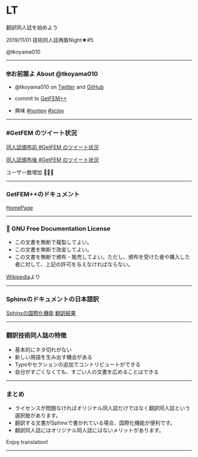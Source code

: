 # LT

翻訳同人誌を始めよう

2019/11/01 技術同人誌再販Night★#5

@tkoyama010

---
### 🤓お前誰よ About @tkoyama010

- @tkoyama010 on [Twitter](https://twitter.com/tkoyama010) and [GitHub](https://github.com/tkoyama010)

- commit to [GetFEM++](https://github.com/getfem-doc/getfem.git)

- 興味 [#numpy](https://twitter.com/search?q=%23numpy&src=hashtag_click) [#scipy](https://twitter.com/search?q=%23scipy&src=typed_query)

---
### #GetFEM のツイート状況

[同人誌頒布前 #GetFEM のツイート状況](https://twitter.com/search?q=%23GetFEM%20since%3A2018-01-01%20until%3A2018-12-31&src=typed_query&f=live)

[同人誌頒布後 #GetFEM のツイート状況](https://twitter.com/search?q=%23GetFEM%20since%3A2019-01-01%20until%3A2019-12-31&src=typed_query&f=live)

ユーザー数増加 👏👏👏

---
### GetFEM++のドキュメント

[HomePage](http://getfem.org)

---
### 🐂 GNU Free Documentation License

- この文書を無断で複製してよい。
- この文書を無断で改変してよい。
- この文書を無断で頒布・販売してよい。ただし、頒布を受けた者や購入した者に対して、上記の許可を与えなければならない。

[Wikipedia](https://ja.wikipedia.org/wiki/GNU_Free_Documentation_License)より

---
### Sphinxのドキュメントの日本語訳

[Sphinxの国際化機能](https://www.sphinx-doc.org/ja/master/usage/advanced/intl.html)
[翻訳結果](https://getfem.readthedocs.io/ja/latest/contents.html)

---
### 翻訳技術同人誌の特徴

- 基本的にネタ切れがない
- 新しい用語を生み出す機会がある
- Typoやセクションの追加でコントリビュートができる
- 自分がすごくなくても、すごい人の文書を広めることはできる

---
### まとめ

- ライセンスが問題なければオリジナル同人誌だけではなく翻訳同人誌という選択肢があります。
- 翻訳する文書がSphinxで書かれている場合、国際化機能が便利です。
- 翻訳同人誌にはオリジナル同人誌にはないメリットがあります。

Enjoy translation!

---
